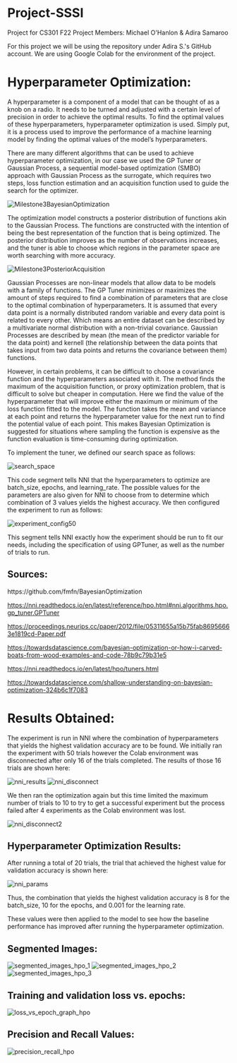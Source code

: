 # Project-SSSI
Project for CS301 F22
Project Members: Michael O'Hanlon & Adira Samaroo

For this project we will be using the repository under Adira S.'s GitHub account. We are using Google Colab for the environment of the project.

<h1>Hyperparameter Optimization:</h1>

A hyperparameter is a component of a model that can be thought of as a knob on a radio. It needs to be turned and adjusted with a certain level of precision in order to achieve the optimal results. To find the optimal values of these hyperparameters, hyperparameter optimization is used. Simply put, it is a process used to improve the performance of a machine learning model by finding the optimal values of the model’s hyperparameters.

There are many different algorithms that can be used to achieve hyperparameter optimization, in our case we used the GP Tuner or Gaussian Process, a sequential model-based optimization (SMBO) approach with Gaussian Process as the surrogate, which requires two steps, loss function estimation and an acquisition function used to guide the search for the optimizer. 

![Milestone3BayesianOptimization](https://github.com/adiraCode/Project-SSSI/blob/milestone-3/pictures/Milestone3BayesianOptimization.png?raw=true)

The optimization model constructs a posterior distribution of functions akin to the Gaussian Process. The functions are constructed with the intention of being the best representation of the function that is being optimized. The posterior distribution improves as the number of observations increases, and the tuner is able to choose which regions in the parameter space are worth searching with more accuracy.

![Milestone3PosteriorAcquisition](https://github.com/adiraCode/Project-SSSI/blob/milestone-3/pictures/Milestone3PosteriorAcquisition.jpeg?raw=true)

Gaussian Processes are non-linear models that allow data to be models with a family of functions. The GP Tuner minimizes or maximizes the amount of steps required to find a combination of parameters that are close to the optimal combination of hyperparameters. It is assumed that every data point is a normally distributed random variable and every data point is related to every other. Which means an entire dataset can be described by a multivariate normal distribution with a non-trivial covariance. Gaussian Processes are described by mean (the mean of the predictor variable for the data point) and kernell (the relationship between the data points that takes input from two data points and returns the covariance between them) functions.

However, in certain problems, it can be difficult to choose a covariance function and the hyperparameters associated with it. The method finds the maximum of the acquisition function, or proxy optimization problem, that is difficult to solve but cheaper in computation. Here we find the value of the hyperparameter that will improve either the maximum or minimum of the loss function fitted to the model. The function takes the mean and variance at each point and returns the hyperparameter value for the next run to find the potential value of each point.  This makes Bayesian Optimization is suggested for situations where sampling the function is expensive as the function evaluation is time-consuming during optimization.

To implement the tuner, we defined our search space as follows:

![search_space](https://github.com/adiraCode/Project-SSSI/blob/milestone-3/pictures/search_space.png?raw=true)

This code segment tells NNI that the hyperparameters to optimize are batch_size, epochs, and learning_rate. The possible values for the parameters are also given for NNI to choose from to determine which combination of 3 values yields the highest accuracy.
We then configured the experiment to run as follows:

![experiment_config50](https://github.com/adiraCode/Project-SSSI/blob/milestone-3/pictures/experiment_config50.png?raw=true)

This segment tells NNI exactly how the experiment should be run to fit our needs, including the specification of using GPTuner, as well as the number of trials to run.

<h2>Sources:</h2>
https://github.com/fmfn/BayesianOptimization

https://nni.readthedocs.io/en/latest/reference/hpo.html#nni.algorithms.hpo.gp_tuner.GPTuner

https://proceedings.neurips.cc/paper/2012/file/05311655a15b75fab86956663e1819cd-Paper.pdf

https://towardsdatascience.com/bayesian-optimization-or-how-i-carved-boats-from-wood-examples-and-code-78b9c79b31e5

https://nni.readthedocs.io/en/latest/hpo/tuners.html

https://towardsdatascience.com/shallow-understanding-on-bayesian-optimization-324b6c1f7083

<h1>Results Obtained:</h1>

The experiment is run in NNI where the combination of hyperparameters that yields the highest validation accuracy are to be found. We initially ran the experiment with 50 trials however the Colab environment was disconnected after only 16 of the trials completed. The results of those 16 trials are shown here:

![nni_results](https://github.com/adiraCode/Project-SSSI/blob/milestone-3/pictures/nni_results.png?raw=true)
![nni_disconnect](https://github.com/adiraCode/Project-SSSI/blob/milestone-3/pictures/nni_disconnect.png?raw=true)

We then ran the optimization again but this time limited the maximum number of trials to 10 to try to get a successful experiment but the process failed after 4 experiments as the Colab environment was lost.

![nni_disconnect2](https://github.com/adiraCode/Project-SSSI/blob/milestone-3/pictures/nni_disconnect2.png?raw=true)

<h2>Hyperparameter Optimization Results:</h2>

After running a total of 20 trials, the trial that achieved the highest value for validation accuracy is shown here:

![nni_params](https://github.com/adiraCode/Project-SSSI/blob/milestone-3/pictures/nni_params.png?raw=true)

Thus, the combination that yields the highest validation accuracy is 8 for the batch_size, 10 for the epochs, and 0.001 for the learning rate.

These values were then applied to the model to see how the baseline performance has improved after running the hyperparameter optimization.

<h2>Segmented Images:</h2>

![segmented_images_hpo_1](https://github.com/adiraCode/Project-SSSI/blob/milestone-3/pictures/segmented_images_hpo_1.png?raw=true)
![segmented_images_hpo_2](https://github.com/adiraCode/Project-SSSI/blob/milestone-3/pictures/segmented_images_hpo_2.png?raw=true)
![segmented_images_hpo_3](https://github.com/adiraCode/Project-SSSI/blob/milestone-3/pictures/segmented_images_hpo_3.png?raw=true)

<h2>Training and validation loss vs. epochs:</h2>

![loss_vs_epoch_graph_hpo](https://github.com/adiraCode/Project-SSSI/blob/milestone-3/pictures/loss_vs_epoch_graph_hpo.png?raw=true)

<h2>Precision and Recall Values:</h2>

![precision_recall_hpo](https://github.com/adiraCode/Project-SSSI/blob/milestone-3/pictures/precision_recall_hpo.png?raw=true)
